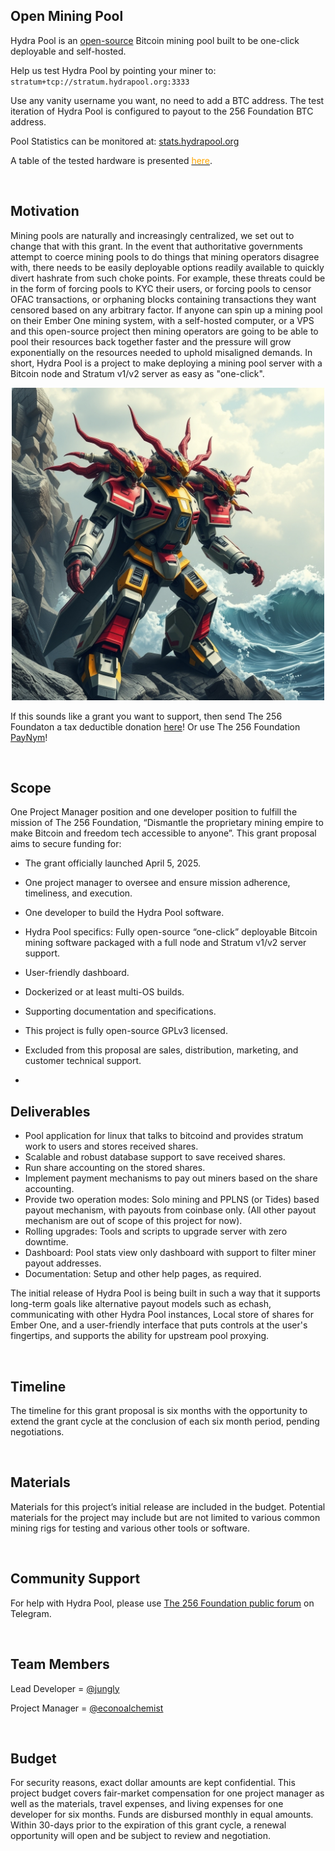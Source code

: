 ## Open Mining Pool
Hydra Pool is an [open-source](https://www.gnu.org/licenses/gpl-3.0.html) Bitcoin mining pool built to be one-click deployable and self-hosted. 

Help us test Hydra Pool by pointing your miner to: `stratum+tcp://stratum.hydrapool.org:3333`

Use any vanity username you want, no need to add a BTC address. The test iteration of Hydra Pool is configured to payout to the 256 Foundation BTC address.

Pool Statistics can be monitored at: [stats.hydrapool.org](https://stats.hydrapool.org)

A table of the tested hardware is presented <a href="https://github.com/256-Foundation/Hydra-Pool/blob/main/testing/hardware-tests.html" target="blank" rel="noopener noreferrer"><font color="orange">here</font></a>.

<br>

## Motivation
Mining pools are naturally and increasingly centralized, we set out to change that with this grant. In the event that authoritative governments attempt to coerce mining pools to do things that mining operators disagree with, there needs to be easily deployable options readily available to quickly divert hashrate from such choke points. For example, these threats could be in the form of forcing pools to KYC their users, or forcing pools to censor OFAC transactions, or orphaning blocks containing transactions they want censored based on any arbitrary factor. If anyone can spin up a mining pool on their Ember One mining system, with a self-hosted computer, or a VPS and this open-source project then mining operators are going to be able to pool their resources back together faster and the pressure will grow exponentially on the resources needed to uphold misaligned demands. In short, Hydra Pool is a project to make deploying a mining pool server with a Bitcoin node and Stratum v1/v2 server as easy as "one-click". 

<p align="center">
<img width="500" src="assets/Hydra-Pool-Lander.jpg">
</p>

If this sounds like a grant you want to support, then send The 256 Foundaton a tax deductible donation [here](https://pay.zaprite.com/pl_ZRWeSGjRWG)! Or use The 256 Foundation [PayNym](https://paynym.rs/+appetizingadministration90)!

<br>

## Scope
One Project Manager position and one developer position to fulfill the mission of The 256 Foundation, “Dismantle the proprietary mining empire to make Bitcoin and freedom tech accessible to anyone”. This grant proposal aims to secure funding for:

* The grant officially launched April 5, 2025.
* One project manager to oversee and ensure mission adherence, timeliness, and execution. 
* One developer to build the Hydra Pool software.
* Hydra Pool specifics: Fully open-source “one-click” deployable Bitcoin mining software packaged with a full node and Stratum v1/v2 server support.   
* User-friendly dashboard.
* Dockerized or at least multi-OS builds. 
* Supporting documentation and specifications. 
* This project is fully open-source GPLv3 licensed.
* Excluded from this proposal are sales, distribution, marketing, and customer technical support.

* <br>

## Deliverables
* Pool application for linux that talks to bitcoind and provides stratum work to users and stores received shares.
* Scalable and robust database support to save received shares.
* Run share accounting on the stored shares.
* Implement payment mechanisms to pay out miners based on the share accounting.
* Provide two operation modes: Solo mining and PPLNS (or Tides) based payout mechanism, with payouts from coinbase only. (All other payout mechanism are out of scope of this project for now).
* Rolling upgrades: Tools and scripts to upgrade server with zero downtime.
* Dashboard: Pool stats view only dashboard with support to filter miner payout addresses.
* Documentation: Setup and other help pages, as required.

The initial release of Hydra Pool is being built in such a way that it supports long-term goals like alternative payout models such as echash, communicating with other Hydra Pool instances, Local store of shares for Ember One, and a user-friendly interface that puts controls at the user's fingertips, and supports the ability for upstream pool proxying. 

<br>

## Timeline
The timeline for this grant proposal is six months with the opportunity to extend the grant cycle at the conclusion of each six month period, pending negotiations.

<br>

## Materials
Materials for this project’s initial release are included in the budget. Potential materials for the project may include but are not limited to various common mining rigs for testing and various other tools or software.

<br>

## Community Support
For help with Hydra Pool, please use [The 256 Foundation public forum](https://t.me/the256foundation) on Telegram.

<br>

## Team Members
Lead Developer = [@jungly](https://x.com/jungly)

Project Manager = [@econoalchemist](https://x.com/econoalchemist)

<br>

## Budget
For security reasons, exact dollar amounts are kept confidential. This project budget covers fair-market compensation for one project manager as well as the materials, travel expenses, and living expenses for one developer for six months. Funds are disbursed monthly in equal amounts. Within 30-days prior to the expiration of this grant cycle, a renewal opportunity will open and be subject to review and negotiation.
